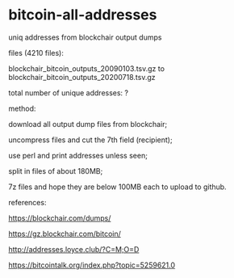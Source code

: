 # bitcoin-all-addresses
uniq addresses from blockchair output dumps

files (4210 files):

blockchair_bitcoin_outputs_20090103.tsv.gz to blockchair_bitcoin_outputs_20200718.tsv.gz

total number of unique addresses: ?

method:

download all output dump files from blockchair;

uncompress files and cut the 7th field (recipient);

use perl and print addresses unless seen;

split in files of about 180MB;

7z files and hope they are below 100MB each to upload to github.

references:

https://blockchair.com/dumps/

https://gz.blockchair.com/bitcoin/

http://addresses.loyce.club/?C=M;O=D

https://bitcointalk.org/index.php?topic=5259621.0
